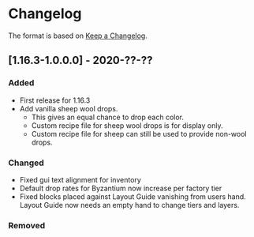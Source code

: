# Changelog

The format is based on [Keep a Changelog](https://keepachangelog.com/en/1.0.0/).

## [1.16.3-1.0.0.0] - 2020-??-??
### Added
- First release for 1.16.3
- Add vanilla sheep wool drops. 
  - This gives an equal chance to drop each color.
  - Custom recipe file for sheep wool drops is for display only.
  - Custom recipe file for sheep can still be used to provide non-wool drops.
### Changed
- Fixed gui text alignment for inventory
- Default drop rates for Byzantium now increase per factory tier
- Fixed blocks placed against Layout Guide vanishing from users hand. Layout Guide now needs an empty hand to change tiers and layers.
### Removed




